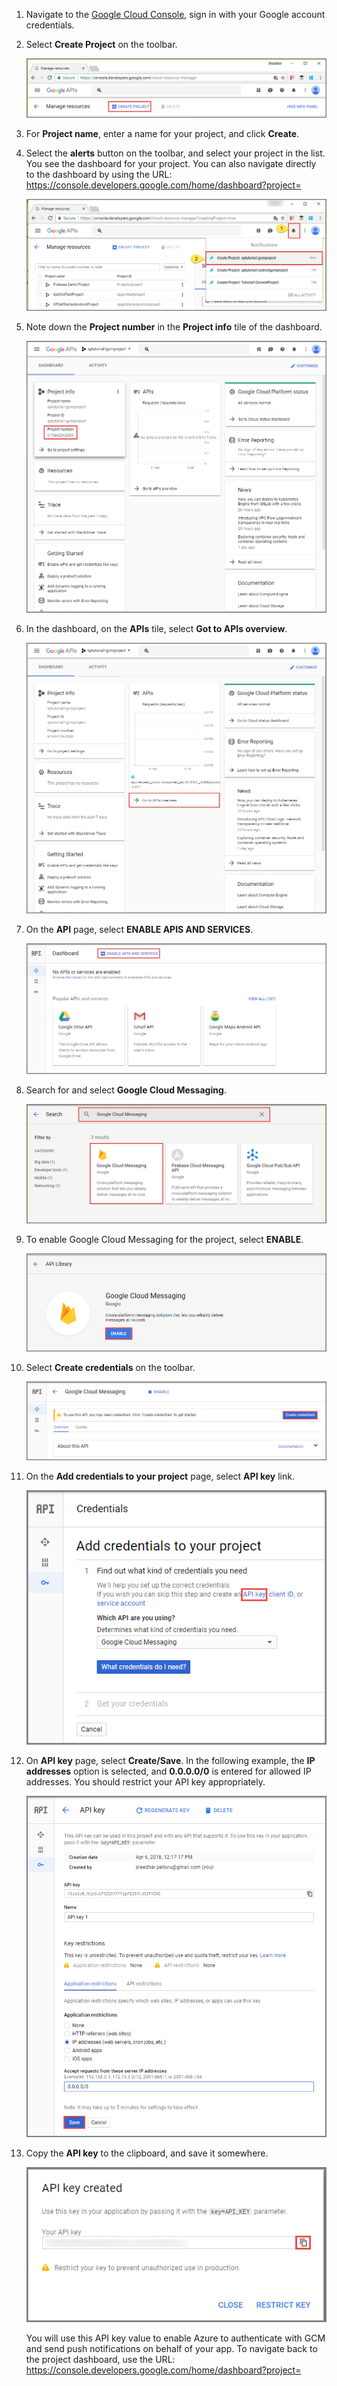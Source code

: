 
1. Navigate to the [Google Cloud Console](https://console.developers.google.com/cloud-resource-manager), sign in with your Google account credentials. 
2. Select **Create Project** on the toolbar. 
   
    ![Create new project](./media/mobile-services-enable-google-cloud-messaging/mobile-services-google-new-project.png)   
3. For **Project name**, enter a name for your project, and click **Create**.
4. Select the **alerts** button on the toolbar, and select your project in the list. You see the dashboard for your project. You can also navigate directly to the dashboard by using the URL: https://console.developers.google.com/home/dashboard?project=<YOUR PROJECT NAME>

    ![Select your project in alerts](./media/mobile-services-enable-google-cloud-messaging/alert-new-project.png)
5. Note down the **Project number** in the **Project info** tile of the dashboard. 

    ![Project ID](./media/mobile-services-enable-google-cloud-messaging/project-number.png)
6. In the dashboard, on the **APIs** tile, select **Got to APIs overview**. 

    ![API overview link](./media/mobile-services-enable-google-cloud-messaging/go-to-api-overview.png)
7. On the **API** page, select **ENABLE APIS AND SERVICES**. 

    ![Enable APIs and Services button](./media/mobile-services-enable-google-cloud-messaging/enable-api-services-button.png)
8. Search for and select **Google Cloud Messaging**. 

    ![Search for and select Google Cloud Messaging](./media/mobile-services-enable-google-cloud-messaging/search-select-gcm.png)
9. To enable Google Cloud Messaging for the project, select **ENABLE**.

    ![Enable Google Cloud Messaging](./media/mobile-services-enable-google-cloud-messaging/enable-gcm-button.png)
10. Select **Create credentials** on the toolbar. 

    ![Create credentials button](./media/mobile-services-enable-google-cloud-messaging/create-credentials-button.png)
11. On the **Add credentials to your project** page, select **API key** link. 

    ![Create credentials button](./media/mobile-services-enable-google-cloud-messaging/api-key-button.png)    
12. On **API key** page, select **Create/Save**. In the following example, the **IP addresses** option is selected, and **0.0.0.0/0** is entered for allowed IP addresses. You should restrict your API key appropriately. 

    ![API Key - Create button](./media/mobile-services-enable-google-cloud-messaging/api-key-create-button.png)
13. Copy the **API key** to the clipboard, and save it somewhere. 

    ![Copy API key](./media/mobile-services-enable-google-cloud-messaging/copy-api-key.png)
   
    You will use this API key value to enable Azure to authenticate with GCM and send push notifications on behalf of your app. To navigate back to the project dashboard, use the URL: https://console.developers.google.com/home/dashboard?project=<YOUR PROJECT NAME>

